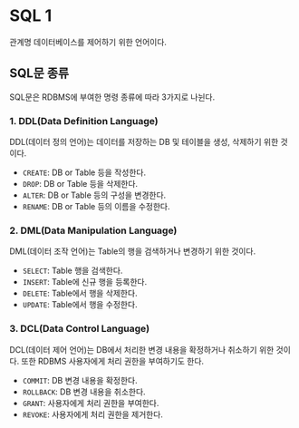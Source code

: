 # SQL 1

관계명 데이터베이스를 제어하기 위한 언어이다.

## SQL문 종류

SQL문은 RDBMS에 부여한 명령 종류에 따라 3가지로 나뉜다.

### 1. DDL(Data Definition Language)

DDL(데이터 정의 언어)는 데이터를 저장하는 DB 및 테이블을 생성, 삭제하기 위한 것이다.

- `CREATE`: DB or Table 등을 작성한다.
- `DROP`: DB or Table 등을 삭제한다.
- `ALTER`: DB or Table 등의 구성을 변경한다.
- `RENAME`: DB or Table 등의 이름을 수정한다.

### 2. DML(Data Manipulation Language)

DML(데이터 조작 언어)는 Table의 행을 검색하거나 변경하기 위한 것이다.

- `SELECT`: Table 행을 검색한다.
- `INSERT`: Table에 신규 행을 등록한다.
- `DELETE`: Table에서 행을 삭제한다.
- `UPDATE`: Table에서 행을 수정한다.

### 3. DCL(Data Control Language)

DCL(데이터 제어 언어)는 DB에서 처리한 변경 내용을 확정하거나 취소하기 위한 것이다. 또한 RDBMS 사용자에게 처리 권한을 부여하기도 한다.

- `COMMIT`: DB 변경 내용을 확정한다.
- `ROLLBACK`: DB 변경 내용을 취소한다.
- `GRANT`: 사용자에게 처리 권한을 부여한다.
- `REVOKE`: 사용자에게 처리 권한을 제거한다.